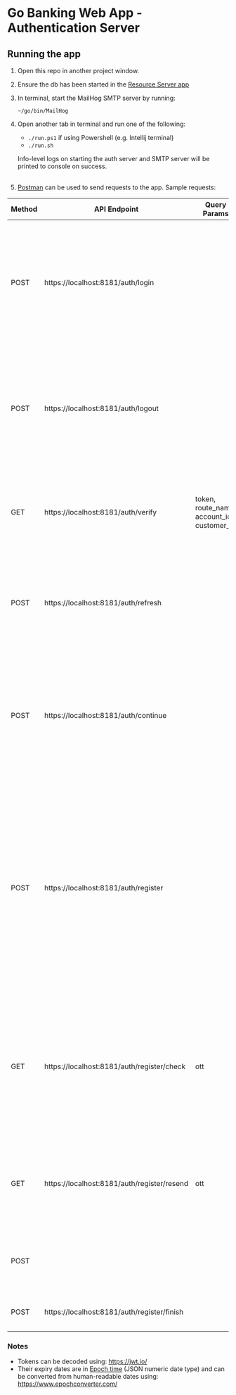 # Go Banking Web App - Authentication Server

## Running the app
1. Open this repo in another project window.

2. Ensure the db has been started in the [Resource Server app](https://github.com/udemy-go-1/banking-auth)

3. In terminal, start the MailHog SMTP server by running:
   ```
   ~/go/bin/MailHog
   ```

4. Open another tab in terminal and run one of the following:
    * `./run.ps1` if using Powershell (e.g. Intellij terminal)
    * `./run.sh`

   Info-level logs on starting the auth server and SMTP server will be printed to console on success.
   <br/><br/>
5. [Postman](https://www.postman.com/) can be used to send requests to the app. Sample requests:

| Method | API Endpoint                                | Query Params                               | Body                                                                                                                                                                                                                       | Result                                                                                                                                                                                                                                         |
|--------|---------------------------------------------|--------------------------------------------|----------------------------------------------------------------------------------------------------------------------------------------------------------------------------------------------------------------------------|------------------------------------------------------------------------------------------------------------------------------------------------------------------------------------------------------------------------------------------------|
| POST   | https://localhost:8181/auth/login           |                                            | {"username": "2001", <br/>"password": "abc123"}                                                                                                                                                                            | Will successfully login as the user with username 2001, then display/return access token valid for 1 hour and refresh token valid for 1 month from current time                                                                                |
| POST   | https://localhost:8181/auth/logout          |                                            | {"refresh_token": ...}                                                                                                                                                                                                     | Will check the refresh token's validity and end the session for the user, then return 200 to indicate successful logout or another status code otherwise                                                                                       |
| GET    | https://localhost:8181/auth/verify          | token, route_name, account_id, customer_id |                                                                                                                                                                                                                            | Will verify the client's request based on the token, then display/return authorization success or failure                                                                                                                                      |
| POST   | https://localhost:8181/auth/refresh         |                                            | {"access_token": ..., <br/>"refresh_token": ...}                                                                                                                                                                           | Will check the tokens' validity and ability to refresh, then display/return a new access token valid for 1 hour from current time                                                                                                              |
| POST   | https://localhost:8181/auth/continue        |                                            | {"access_token": ..., <br/>"refresh_token": ...}                                                                                                                                                                           | Will check the tokens' validity and existence in the store, then return 200 to indicate the user already logged in previously or another status code otherwise                                                                                 |
|        |                                             |                                            |                                                                                                                                                                                                                            |                                                                                                                                                                                                                                                |
| POST   | https://localhost:8181/auth/register        |                                            | {"full_name": "testing", <br/>"country": "testCountry", <br/>"zipcode": "123456", <br/>"date_of_birth": "2000-11-11", <br/>"email": "test@testmail.com", <br/>"username": "testUsername", <br/>"password": "Test1234567!"} | Will sign up as a customer who has 2 accounts opened for them automatically (a saving account of $30,0000 and a checking account of $6,000), then display/return the email address used during sign-up and the date this sign-up was processed |
| GET    | https://localhost:8181/auth/register/check  | ott                                        |                                                                                                                                                                                                                            | Will check the one-time token's validity and the registration, then return 200 to indicate that both are fine and the registration can go on to be confirmed if not already done                                                               |
| GET    | https://localhost:8181/auth/register/resend | ott                                        |                                                                                                                                                                                                                            | Will send a new confirmation link to the same email used in the registration (retrieved from the token)                                                                                                                                        |
| POST   |                                             |                                            | {"email": "test@testmail.com"}                                                                                                                                                                                             | Will send a new confirmation link to the same email used in the registration                                                                                                                                                                   |
| POST   | https://localhost:8181/auth/register/finish |                                            | {"one_time_token": ...}                                                                                                                                                                                                    | Will complete the registration process                                                                                                                                                                                                         |

### Notes
* Tokens can be decoded using: https://jwt.io/
* Their expiry dates are in [Epoch time](https://datatracker.ietf.org/doc/html/rfc7519#section-2) (JSON numeric date 
type) and can be converted from human-readable dates using: https://www.epochconverter.com/
